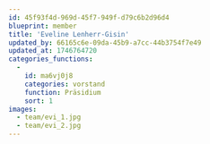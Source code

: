 ```yaml
---
id: 45f93f4d-969d-45f7-949f-d79c6b2d96d4
blueprint: member
title: 'Eveline Lenherr-Gisin'
updated_by: 66165c6e-09da-45b9-a7cc-44b3754f7e49
updated_at: 1746764720
categories_functions:
  -
    id: ma6vj0j8
    categories: vorstand
    function: Präsidium
    sort: 1
images:
  - team/evi_1.jpg
  - team/evi_2.jpg
---
```

